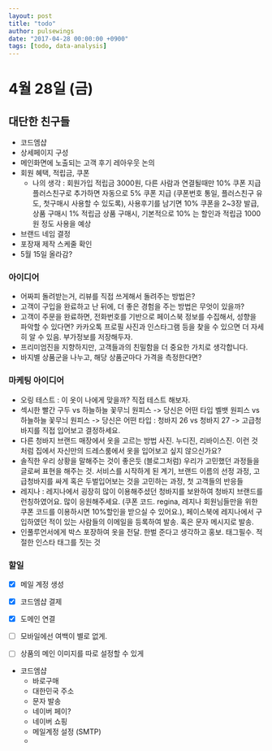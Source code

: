 ```yaml
---
layout: post
title: "todo"
author: pulsewings
date: "2017-04-28 00:00:00 +0900"
tags: [todo, data-analysis]
---
```



# 4월 28일 (금)

## 대단한 친구들
- 코드엠샵
- 상세페이지 구성
- 메인화면에 노출되는 고객 후기 레아우웃 논의
- 회원 혜택, 적립금, 쿠폰
  - 나의 생각 : 회원가입 적립금 3000원, 다른 사람과 연결될때만 10% 쿠폰 지급
    플러스친구로 추가하면 자동으로 5% 쿠폰 지급 (쿠폰번호 통일, 플러스친구 유도, 첫구매시 사용할 수 있도록),
    사용후기를 남기면 10% 쿠폰을 2~3장 발급, 상품 구매시 1% 적립금
    상품 구매시, 기본적으로 10% 는 할인과 적립금 1000원 정도 사용을 예상
- 브랜드 네임 결정
- 포장재 제작 스케줄 확인
- 5월 15일 올라감?

### 아이디어
- 어짜피 돌려받는거, 리뷰를 직접 쓰게해서 돌려주는 방법은?
- 고객이 구입을 완료하고 난 뒤에, 더 좋은 경험을 주는 방법은 무엇이 있을까?
- 고객이 주문을 완료하면, 전화번호를 기반으로 페이스북 정보를 수집해서, 성향을 파악할 수 있다면? 카카오톡 프로필 사진과 인스타그램 등을 찾을 수 있으면 더 자세히 알 수 있음. 부가정보를 저장해두자.
- 프리미엄진을 지향하지만, 고객들과의 친밀함을 더 중요한 가치로 생각합니다.  
- 바지별 상품군을 나누고, 해당 상품군마다 가격을 측정한다면?

### 마케팅 아이디어
- 오링 테스트 : 이 옷이 나에게 맞을까? 직접 테스트 해보자.
- 섹시한 빨간 구두 vs 하늘하늘 꽃무늬 원피스 -> 당신은 어떤 타입
  벨뱃 원피스 vs 하늘하늘 꽃무늬 원피스 -> 당신은 어떤 타입
  : 청바지 26 vs 청바지 27 -> 고급청바지를 직접 입어보고 결정하세요.
- 다른 청바지 브랜드 매장에서 옷을 고르는 방법 사진. 누디진, 리바이스진.
  이런 것처럼 집에서 자신만의 드레스룸에서 옷을 입어보고 싶지 않으신가요?
- 솔직한 우리 상황을 말해주는 것이 좋은듯 (블로그처럼)
  우리가 고민했던 과정들을 글로써 표현을 해주는 것. 서비스를 시작하게 된 계기, 브랜드 이름의 선정 과정, 고급청바지를 싸게 혹은 두벌입어보는 것을 고민하는 과정, 첫 고객들의 반응들
- 레지나 : 레지나에서 굉장히 많이 이용해주셨던 청바지를 보완하여 청바지 브랜드를 런칭하였어요. 많이 응원해주세요. (쿠폰 코드. regina, 레지나 회원님들만을 위한 쿠폰 코드를 이용하시면 10%할인을 받으실 수 있어요.), 페이스북에 레지나에서 구입하였던 적이 있는 사람들의 이메일을 등록하여 발송. 혹은 문자 메시지로 발송.
- 인풀루언서에게 박스 포장하여 옷을 전달. 한벌 준다고 생각하고 홍보. 태그필수. 적절한 인스타 태그를 짓는 것




### 할일
- [x] 메일 계정 생성
- [x] 코드엠샵 결제
- [x] 도메인 연결

- [ ] 모바일에선 여백이 별로 없게.
- [ ] 상품의 메인 이미지를 따로 설정할 수 있게

- 코드엠샵
  - 바로구매
  - 대한민국 주소
  - 문자 발송
  - 네이버 페이?
  - 네이버 쇼핑
  - 메일계정 설정 (SMTP)
  -
